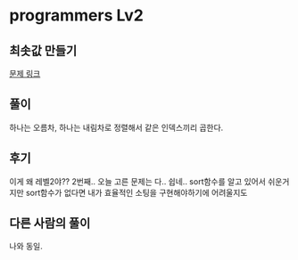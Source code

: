 # programmers Lv2

## 최솟값 만들기

[문제 링크](https://programmers.co.kr/learn/courses/30/lessons/12941)

## 풀이

하나는 오름차, 하나는 내림차로 정렬해서 같은 인덱스끼리 곱한다.

## 후기

이게 왜 레벨2야?? 2번째..
오늘 고른 문제는 다.. 쉽네.. 
sort함수를 알고 있어서 쉬운거지만 sort함수가 없다면 내가 효율적인 소팅을 구현해야하기에 어려울지도 

## 다른 사람의 풀이

나와 동일. 